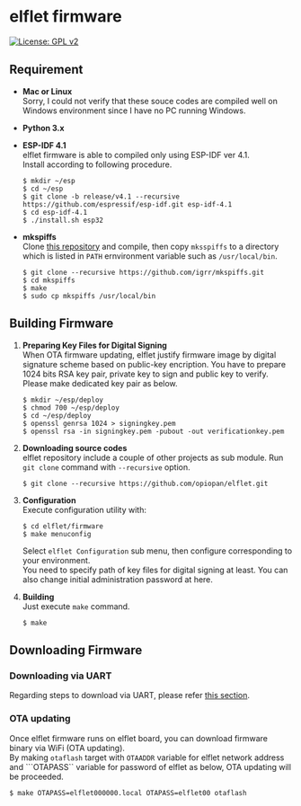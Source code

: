 # elflet firmware
[![License: GPL v2](https://img.shields.io/badge/License-GPL%20v2-blue.svg)](https://www.gnu.org/licenses/old-licenses/gpl-2.0.en.html)

## Requirement

- **Mac or Linux**<br>
Sorry, I could not verify that these souce codes are compiled well on Windows environment since I have no PC running Windows.

- **Python 3.x**

- **ESP-IDF 4.1**<br>
elflet firmware is able to compiled only using ESP-IDF ver 4.1. <br>
Install according to following procedure.

    ```
    $ mkdir ~/esp
    $ cd ~/esp
    $ git clone -b release/v4.1 --recursive https://github.com/espressif/esp-idf.git esp-idf-4.1
    $ cd esp-idf-4.1
    $ ./install.sh esp32
    ```

- **mkspiffs**<br>
Clone [this repository](https://github.com/igrr/mkspiffs) and compile, then copy `mksspiffs` to a directory which is listed in `PATH` ernvironment variable such as `/usr/local/bin`.

    ```
    $ git clone --recursive https://github.com/igrr/mkspiffs.git
    $ cd mkspiffs
    $ make
    $ sudo cp mkspiffs /usr/local/bin
    ```

## Building Firmware
1. **Preparing Key Files for Digital Signing**<br>
    When OTA firmware updating, elflet justify firmware image by digital signature scheme based on public-key encription.
    You have to prepare 1024 bits RSA key pair, private key to sign and public key to verify.<br>
    Please make dedicated key pair as below.

    ```
    $ mkdir ~/esp/deploy
    $ chmod 700 ~/esp/deploy
    $ cd ~/esp/deploy
    $ openssl genrsa 1024 > signingkey.pem
    $ openssl rsa -in signingkey.pem -pubout -out verificationkey.pem
    ```

2. **Downloading source codes**<br>
    elflet repository include a couple of other projects as sub module.
    Run `git clone` command with `--recursive` option.
    ```
    $ git clone --recursive https://github.com/opiopan/elflet.git
    ```
3. **Configuration**<br>
    Execute configuration utility with:
    ```
    $ cd elflet/firmware
    $ make menuconfig
    ```
    Select `elflet Configuration` sub menu, then configure corresponding to your environment.<br>
    You need to specify path of key files for digital signing at least. You can also change initial administration password at here.

4. **Building**<br>
    Just execute `make` command.
    ```
    $ make
    ```

## Downloading Firmware
### Downloading via UART
Regarding steps to download via UART, please refer [this section](../README.md#inital-firmware-downloading).

### OTA updating
Once elflet firmware runs on elflet board, you can download firmware binary via WiFi (OTA updating).<br>
By making ```otaflash``` target with ```OTAADDR``` variable for elflet network address and ```OTAPASS`` variable for password of elflet as below, OTA updating will be proceeded.

```
$ make OTAPASS=elflet000000.local OTAPASS=elflet00 otaflash
```
